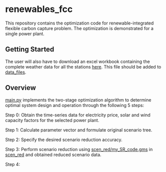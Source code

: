 # renewables_fcc
This repository contains the optimization code for renewable-integrated flexible carbon capture problem. The optimization is demonstrated for a single power plant.

## Getting Started
The user will also have to download an excel workbook containing the complete weather data for all the stations [here](https://drive.google.com/file/d/19mJfep-_1xcI2yZVngkCkjf7cvUXjYLh/view?usp=sharing). This file should be added to [data_files](data_files).

## Overview
[main.py](main.py) implements the two-stage optimization algorithm to determine optimal system design and operation through the following 5 steps:

Step 0: Obtain the time-series data for electricity price, solar and wind capacity factors for the selected power plant.

Step 1: Calculate parameter vector and formulate original scenario tree.

Step 2: Specify the desired scenario reduction accuracy.

Step 3: Perform scenario reduction using [scen_red/my_SR_code.gms](my_SR_code.gms) in [scen_red](scen_red) and obtained reduced scenario data.

Step 4:

